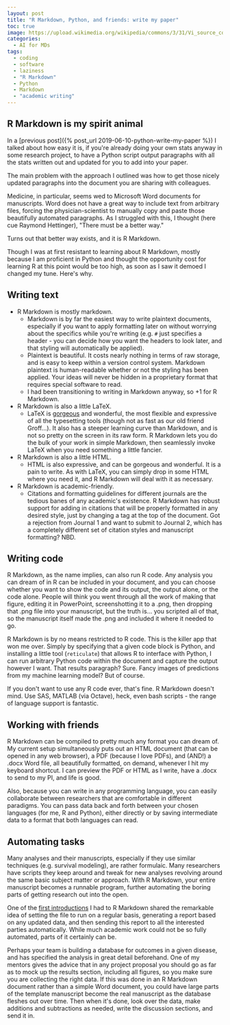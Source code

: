 ```yaml
---
layout: post
title: "R Markdown, Python, and friends: write my paper"
toc: true
image: https://upload.wikimedia.org/wikipedia/commons/3/31/Vi_source_code_join_line_logic.png
categories:
  - AI for MDs
tags:
  - coding
  - software
  - laziness
  - "R Markdown"
  - Python
  - Markdown
  - "academic writing"
---
```


## R Markdown is my spirit animal

In a [previous post]({% post_url 2019-06-10-python-write-my-paper %}) I talked about how easy it is, if you're already doing your own stats anyway in some research project, to have a Python script output paragraphs with all the stats written out and updated for you to add into your paper.

The main problem with the approach I outlined was how to get those nicely updated paragraphs into the document you are sharing with colleagues.

Medicine, in particular, seems wed to Microsoft Word documents for manuscripts. Word does not have a great way to include text from arbitrary files, forcing the physician-scientist to manually copy and paste those beautifully automated paragraphs. As I struggled with this, I thought (here cue Raymond Hettinger), "There must be a better way."

Turns out that better way exists, and it is R Markdown.

Though I was at first resistant to learning about R Markdown, mostly because I am proficient in Python and thought the opportunity cost for learning R at this point would be too high, as soon as I saw it demoed I changed my tune. Here's why.

## Writing text
- R Markdown is mostly markdown.
	- Markdown is by far the easiest way to write plaintext documents, especially if you want to apply formatting later on without worrying about the specifics while you're writing (e.g. `#` just specifies a header - you can decide how you want the headers to look later, and that styling will automatically be applied).
	- Plaintext is beautiful. It costs nearly nothing in terms of raw storage, and is easy to keep within a version control system. Markdown plaintext is human-readable whether or not the styling has been applied. Your ideas will never be hidden in a proprietary format that requires special software to read.
	- I had been transitioning to writing in Markdown anyway, so +1 for R Markdown.
- R Markdown is also a little LaTeX.
	- LaTeX is [gorgeous](https://tex.stackexchange.com/questions/1319/showcase-of-beautiful-typography-done-in-tex-friends) and wonderful, the most flexible and expressive of all the typesetting tools (though not as fast as our old friend Groff...). It also has a steeper learning curve than Markdown, and is not so pretty on the screen in its raw form. R Markdown lets you do the bulk of your work in simple Markdown, then seamlessly invoke LaTeX when you need something a little fancier.
- R Markdown is also a little HTML.
	- HTML is also expressive, and can be gorgeous and wonderful. It is a pain to write. As with LaTeX, you can simply drop in some HTML where you need it, and R Markdown will deal with it as necessary.
- R Markdown is academic-friendly.
	- Citations and formatting guidelines for different journals are the tedious banes of any academic's existence. R Markdown has robust support for adding in citations that will be properly formatted in any desired style, just by changing a tag at the top of the document. Got a rejection from Journal 1 and want to submit to Journal 2, which has a completely different set of citation styles and manuscript formatting? NBD.

## Writing code
R Markdown, as the name implies, can also run R code.
Any analysis you can dream of in R can be included in your document, and you can choose whether you want to show the code and its output, the output alone, or the code alone.
People will think you went through all the work of making that figure, editing it in PowerPoint, screenshotting it to a .png, then dropping that .png file into your manuscript, but the truth is...
you scripted all of that, so the manuscript itself made the .png and included it where it needed to go.

R Markdown is by no means restricted to R code.
This is the killer app that won me over.
Simply by specifying that a given code block is Python,
and installing a little tool (`reticulate`) that allows R to interface with Python,
I can run arbitrary Python code within the document and capture the output however I want.
That results paragraph? Sure.
Fancy images of predictions from my machine learning model? But of course.

If you don't want to use any R code ever, that's fine. R Markdown doesn't mind.
Use SAS, MATLAB (via Octave), heck, even bash scripts - the range of language support is fantastic.

## Working with friends
R Markdown can be compiled to pretty much any format you can dream of.
My current setup simultaneously puts out an HTML document (that can be opened in any web browser), a PDF (because I love PDFs), and (AND!) a .docx Word file,
all beautifully formatted, on demand, whenever I hit my keyboard shortcut. I can preview the PDF or HTML as I write, have a .docx to send to my PI, and life is good.

Also, because you can write in any programming language, you can easily collaborate between researchers that are comfortable in different paradigms.
You can pass data back and forth between your chosen languages (for me, R and Python),
either directly or by saving intermediate data to a format that both languages can read.

## Automating tasks
Many analyses and their manuscripts, especially if they use similar techniques (e.g. survival modeling), are rather formulaic.
Many researchers have scripts they keep around and tweak for new analyses revolving around the same basic subject matter or approach.
With R Markdown, your entire manuscript becomes a runnable program, further automating the boring parts of getting research out into the open.

One of the [first introductions](https://www.youtube.com/watch?v=MIlzQpXlJNk) I had to R Markdown shared the remarkable idea of setting the file to run on a regular basis,
generating a report based on any updated data,
and then sending this report to all the interested parties automatically.
While much academic work could not be so fully automated, parts of it certainly can be.

Perhaps your team is building a database for outcomes in a given disease, and has specified the analysis in great detail beforehand.
One of my mentors gives the advice that in any project proposal you should go as far as to mock up the results section,
including all figures,
so you make sure you are collecting the right data.
If this was done in an R Markdown document rather than a simple Word document,
you could have large parts of the template manuscript
become the real manuscript as the database fleshes out over time.
Then when it's done, look over the data, make additions and subtractions as needed,
write the discussion sections, and send it in.
